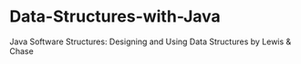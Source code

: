 # Data-Structures-with-Java

Java Software Structures: Designing and Using Data Structures
by Lewis & Chase
